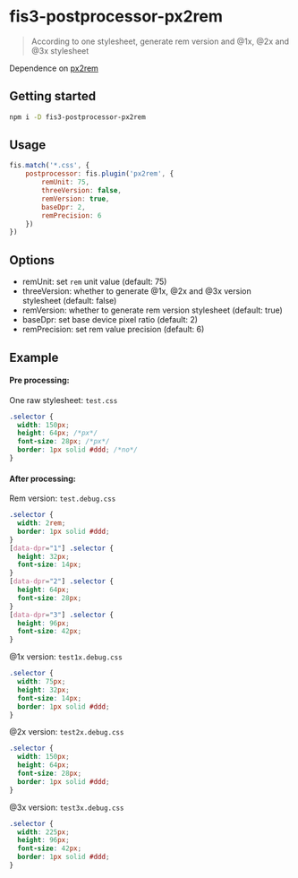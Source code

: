# fis3-postprocessor-px2rem
> According to one stylesheet, generate rem version and @1x, @2x and @3x stylesheet

Dependence on [px2rem](https://github.com/songsiqi/px2rem)

## Getting started

```bash
npm i -D fis3-postprocessor-px2rem
```

## Usage

```js
fis.match('*.css', {
    postprocessor: fis.plugin('px2rem', {
        remUnit: 75,
        threeVersion: false,
        remVersion: true,
        baseDpr: 2,
        remPrecision: 6
    })
})
```

## Options
- remUnit: set `rem` unit value (default: 75)
- threeVersion: whether to generate @1x, @2x and @3x version stylesheet (default: false)
- remVersion: whether to generate rem version stylesheet (default: true)
- baseDpr: set base device pixel ratio (default: 2)
- remPrecision: set rem value precision (default: 6)

## Example

#### Pre processing:

One raw stylesheet: `test.css`

```css
.selector {
  width: 150px;
  height: 64px; /*px*/
  font-size: 28px; /*px*/
  border: 1px solid #ddd; /*no*/
}
```

#### After processing:

Rem version: `test.debug.css`

```css
.selector {
  width: 2rem;
  border: 1px solid #ddd;
}
[data-dpr="1"] .selector {
  height: 32px;
  font-size: 14px;
}
[data-dpr="2"] .selector {
  height: 64px;
  font-size: 28px;
}
[data-dpr="3"] .selector {
  height: 96px;
  font-size: 42px;
}
```

@1x version: `test1x.debug.css`

```css
.selector {
  width: 75px;
  height: 32px;
  font-size: 14px;
  border: 1px solid #ddd;
}
```

@2x version: `test2x.debug.css`

```css
.selector {
  width: 150px;
  height: 64px;
  font-size: 28px;
  border: 1px solid #ddd;
}
```

@3x version: `test3x.debug.css`

```css
.selector {
  width: 225px;
  height: 96px;
  font-size: 42px;
  border: 1px solid #ddd;
}
```